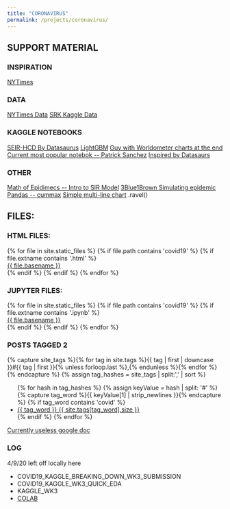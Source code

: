 ```yaml
---
title: "CORONAVIRUS"
permalink: /projects/coronavirus/
---
```


## SUPPORT MATERIAL

### INSPIRATION

[NYTimes](https://www.nytimes.com/interactive/2020/us/coronavirus-us-cases.html)

### DATA 

[NYTimes Data](https://github.com/nytimes/covid-19-data)
[SRK Kaggle Data](https://www.kaggle.com/sudalairajkumar/novel-corona-virus-2019-dataset)

### KAGGLE NOTEBOOKS

[SEIR-HCD By Datasaurus](https://www.kaggle.com/anjum48/seir-hcd-model)
[LightGBM](https://www.kaggle.com/osciiart/covid19-lightgbm/data)
[Guy with Worldometer charts at the end](https://www.kaggle.com/binhlc/sars-cov-2-exponential-model-week-2)
[Current most popular notebok -- Patrick Sanchez](https://www.kaggle.com/saga21/covid-global-forecast-sir-model-ml-regressions)
[Inspired by Datasaurs](https://www.kaggle.com/super13579/covid-19-global-forecast-seir-visualize/data#SEIR-&-PR-Model-for-COVID19-Global-forecast)


### OTHER

[Math of Epidimecs -- Intro to SIR Model](https://www.youtube.com/watch?v=Qrp40ck3WpI)
[3Blue1Brown Simulating epidemic](https://www.youtube.com/watch?v=gxAaO2rsdIs)
[Pandas -- cummax](https://www.kaggle.com/c/covid19-global-forecasting-week-1/discussion/139172)
[Simple multi-line chart](https://python-graph-gallery.com/122-multiple-lines-chart/)
.ravel()

## FILES: 

### HTML FILES:

<div>
{% for file in site.static_files %}
    {% if file.path contains 'covid19' %}
        {% if file.extname contains '.html' %}
            <div>
                <a href="https://danielcaraway.github.io/{{ file.path }}">{{ file.basename }}</a>
            </div>
        {% endif %}
    {% endif %}
{% endfor %}
</div>

### JUPYTER FILES:

<div>
{% for file in site.static_files %}
    {% if file.path contains 'covid19' %}
        {% if file.extname contains '.ipynb' %}
            <div>
                <a href="https://danielcaraway.github.io/{{ file.path }}">{{ file.basename }}</a>
            </div>
        {% endif %}
    {% endif %}
{% endfor %}
</div>

### POSTS TAGGED 2

{% capture site_tags %}{% for tag in site.tags %}{{ tag | first | downcase }}#{{ tag | first }}{% unless forloop.last %},{% endunless %}{% endfor %}{% endcapture %}
{% assign tag_hashes = site_tags | split:',' | sort %}
<ul class="list-group">
{% for hash in tag_hashes %}
  {% assign keyValue = hash | split: '#' %}
  {% capture tag_word %}{{ keyValue[1] | strip_newlines }}{% endcapture %}
    {% if tag_word contains 'covid' %}
        <li class="list-group-item">
            <a href="/tags/#{{ tag_word }}">
            {{ tag_word }}
            <span class="badge pull-right">{{ site.tags[tag_word].size }}</span>
            </a>
        </li>
      {% endif %}
{% endfor %}
</ul>

[Currently useless google doc](https://docs.google.com/document/d/1hakPdBy-8GfjuxMmeDYl4ySOmEOK1X0PX0o20LwwFDc/edit)

### LOG 

4/9/20
left off locally here 
* COVID19_KAGGLE_BREAKING_DOWN_WK3_SUBMISSION
* COVID19_KAGGLE_WK3_QUICK_EDA
* KAGGLE_WK3
* [COLAB](https://colab.research.google.com/drive/1aUEdPSt6C3mW2NpYbT5DxRt4BPksfQKR#scrollTo=PlGeMDSvBgsC)